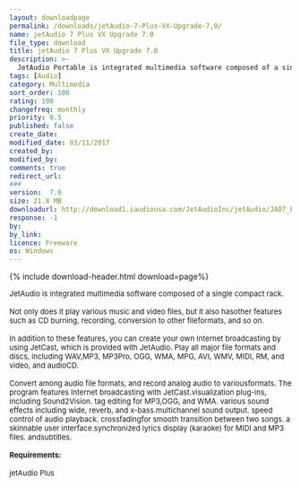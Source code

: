 ```yaml
---
layout: downloadpage
permalink: /downloads/jetAudio-7-Plus-VX-Upgrade-7,0/
name: jetAudio 7 Plus VX Upgrade 7.0
file_type: download
title: jetAudio 7 Plus VX Upgrade 7.0
description: >-
  JetAudio Portable is integrated multimedia software composed of a single compact rack
tags: [Audio]
category: Multimedia
sort_order: 100
rating: 100
changefreq: monthly
priority: 0.5
published: false
create_date: 
modified_date: 03/11/2017
created_by: 
modified_by: 
comments: true
redirect_url: 
### 
version:  7.0
size: 21.8 MB
downloadurl: http://download1.iaudiousa.com/JetAudioInc/jetAudio/JAD7_PLUS_VX_u.exe
response: -1
by: 
by_link: 
licence: Freeware
os: Windows
---
```


{% include download-header.html download=page%}

<p style="fix-download-text !important">
<p><font size="2"><p>JetAudio is integrated multimedia software composed of a single compact rack. <br />
<br />
Not only does it play various music and video files, but it also hasother features such as CD burning, recording, conversion to other fileformats, and so on. <br />
<br />
In addition to these features, you can create your own Internet broadcasting by using JetCast, which is provided with JetAudio. Play all major file formats and discs, including WAV,MP3, MP3Pro, OGG, WMA, MPG, AVI, WMV, MIDI, RM, and video, and audioCD. <br />
<br />
Convert among audio file formats, and record analog audio to variousformats. The program features Internet broadcasting with JetCast.visualization plug-ins, including Sound2Vision. tag editing for MP3,OGG, and WMA. various sound effects including wide, reverb, and x-bass.multichannel sound output. speed control of audio playback. crossfadingfor smooth transition between two songs. a skinnable user interface.synchronized lyrics display (karaoke) for MIDI and MP3 files. andsubtitles. <br />
<br />
<span><strong>Requirements:</strong></span><br />
<br />
jetAudio Plus</p></p></p>
